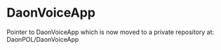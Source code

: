 # DaonVoiceApp
Pointer to DaonVoiceApp which is now moved to a private repository at:
DaonPOL/DaonVoiceApp

